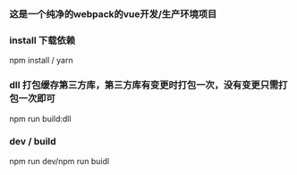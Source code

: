 ### 这是一个纯净的webpack的vue开发/生产环境项目

### install 下载依赖

npm install / yarn

### dll 打包缓存第三方库，第三方库有变更时打包一次，没有变更只需打包一次即可

npm run build:dll

### dev / build 

npm run dev/npm run buidl
